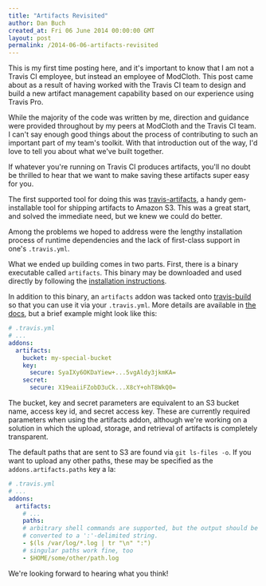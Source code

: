 ```yaml
---
title: "Artifacts Revisited"
author: Dan Buch
created_at: Fri 06 June 2014 00:00:00 GMT
layout: post
permalink: /2014-06-06-artifacts-revisited
---
```


This is my first time posting here, and it's important to know that I am
not a Travis CI employee, but instead an employee of ModCloth.  This
post came about as a result of having worked with the Travis CI team to
design and build a new artifact management capability based on our
experience using Travis Pro.

While the majority of the code was written by me, direction and guidance
were provided throughout by my peers at ModCloth and the Travis CI team.
I can't say enough good things about the process of contributing to such
an important part of my team's toolkit.  With that introduction out of
the way, I'd love to tell you about what we've built together.

If whatever you're running on Travis CI produces artifacts, you'll no
doubt be thrilled to hear that we want to make saving these artifacts
super easy for you.

The first supported tool for doing this was
[travis-artifacts](https://github.com/travis-ci/travis-artifacts), a
handy gem-installable tool for shipping artifacts to Amazon S3.  This
was a great start, and solved the immediate need, but we knew we could
do better.

Among the problems we hoped to address were the lengthy installation
process of runtime dependencies and the lack of first-class support in
one's `.travis.yml`.

What we ended up building comes in two parts.  First, there is a binary
executable called `artifacts`.  This binary may be downloaded and used
directly by following the [installation
instructions](https://github.com/travis-ci/artifacts#installation).

In addition to this binary, an `artifacts` addon was tacked onto
[travis-build](https://github.com/travis-ci/travis-build) so that you
can use it via your `.travis.yml`.  More details are available in [the
docs](https://docs.travis-ci.com/user/using-artifacts/), but a brief
example might look like this:

``` yaml
# .travis.yml
# ...
addons:
  artifacts:
    bucket: my-special-bucket
    key:
      secure: SyaIXy6OKDaYiew+...5vgAldy3jkmKA=
    secret:
      secure: X19eaiiFZobD3uCk...X8cY+ohT8WkQ0=
```

The bucket, key and secret parameters are equivalent to an S3 bucket
name, access key id, and secret access key.  These are currently
required parameters when using the artifacts addon, although we're
working on a solution in which the upload, storage, and retrieval of
artifacts is completely transparent.

The default paths that are sent to S3 are found via `git ls-files -o`.
If you want to upload any other paths, these may be specified as the
`addons.artifacts.paths` key a la:

``` yaml
# .travis.yml
# ...
addons:
  artifacts:
    # ...
    paths:
    # arbitrary shell commands are supported, but the output should be
    # converted to a ':'-delimited string.
    - $(ls /var/log/*.log | tr "\n" ":")
    # singular paths work fine, too
    - $HOME/some/other/path.log
```

We're looking forward to hearing what you think!
